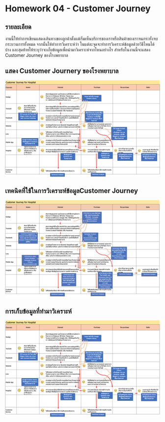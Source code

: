 # Homework 04 - Customer Journey

## รายละเอียด
งานนี้ให้ทำการเขียนแสดงเส้นทางของลูกค้าตั้งแต่เริ่มเห็นบริการของเราหรือสินค้าของเราจนกระทั่งจบกระบวนการทั้งหมด จากนั้นให้ทำการวิเคราะห์ว่า ในแต่ละจุดจะทำการวิเคราะห์ข้อมูลด้วยวิธีไหนได้บ้าง และสุดท้ายให้ระบุว่าจะเก็บข้อมูลเพื่อนำมาวิเคราะห์จากไหนอย่างไร
สำหรับในงานนี้จะแสดง Customer Journey ของโรงพยาบาล

## แสดง Customer Journery ของโรงพยาบาล
![customer_journey](./images/customer_journey.png)

## เทคนิคที่ใช้ในการวิเคราะห์ข้อมูล ​Customer Journey
![data_analytic](./images/data_analytic.png)

## การเก็บข้อมูลที่ทำมาวิเคราะห์
![data_collecting](./images/data_collecting.png)